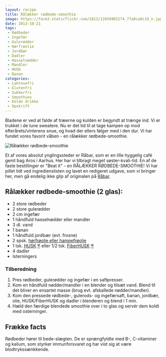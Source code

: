 ```yaml
---
layout: recipe
title: Rålækker rødbede-smoothie
image: https://farm3.staticflickr.com/2813/12658965174_77a8ca0c19_n.jpg
date: 2013-10-21
tags:
 - Rødbeder
 - Ingefær
 - Gulerødder
 - Hørfrøolie
 - Jordbær
 - Dadler
 - Hasselnødder
 - Mandler
 - HUSK
 - Banan
categories:
 - Laktosefri
 - Glutenfri
 - Sukkerfri
 - Smoothies
 - Kolde drikke
 - Opskrift
---
```


Bladene er ved at falde af træerne og kulden er begyndt at trænge ind. Vi er
trukket i de lune sweatere. Nu er det tid til at tage kampen op mod
efterårets/vinterens snue, og hvad der ellers følger med i den dur.
Vi har fundet vores favorit våben - en rålækker rødbede-smoothie.

![Rålækker rødbede-smoothie](https://farm3.staticflickr.com/2813/12658965174_77a8ca0c19_z.jpg)

Et af vores absolut ynglingssteder er Råbar, som er en lille hyggelig café gemt
bag Aros i Aarhus. Her har vi tilbragt meget søster-kvali-tid. En af de faste
bestillinger er "Beat it" - en RÅLÆKKER RØDBEDE-SMOOTHIE! Vi har pillet lidt ved
ingredienslisten og lavet en redigeret udgave, som vi bringer her, men gå
endelig ikke glip af originalen på [Råbar](http://www.raabar.dk/).

## Rålækker rødbede-smoothie (2 glas):
- 2 store rødbeder
- 2 store gulerødder
- 2 cm ingefær
- 1 håndfuld hasselnødder eller mandler
- 3 dl. vand
- 1 banan
- 1 håndfuld jordbær (evt. frosne)
- 2 spsk. [hørfrøolie eller hampefrøolie](http://nyborggaard.dk/)
- 1 tsk. [HUSK](http://www.husk.dk/) [®](http://www.husk.dk/) eller 1/2 tsk. [FiberHUSK](http://www.husk.dk/) [®](http://www.husk.dk/) 
- 4 dadler
- Isterningers

### Tilberedning

1. Pres rødbeder, gulerødder og ingefær i en saftpresser.
2. Kom en håndfuld nødder/mandler i en blender og tilsæt vand. Blend til det
   bliver en ensartet masse (brug evt. afskallede nødder/mandler).
3. Kom den pressede rødbede-, gulerods- og ingefærsaft, banan, jordbær, olie, HUSK/FiberHUSK
   og dadler i blenderen og blend i 1 min.
4. Hæld den færdige blendede smoothie over i to glas og servér dem koldt med osterninger.

## Frække facts
Rødbeder hører til bede-slægten. De er sprængfyldte med B-, C-vitaminer og
kalium, som styrker immunforsvaret og har vist sig at være blodtrykssænkkende.
